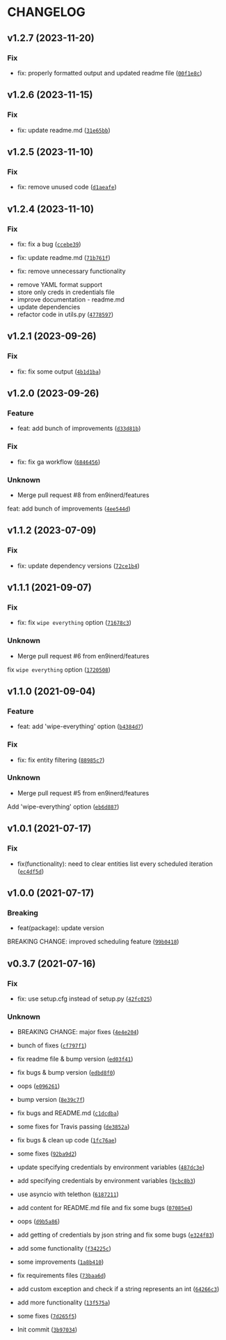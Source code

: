 # CHANGELOG



## v1.2.7 (2023-11-20)

### Fix

* fix: properly formatted output and updated readme file ([`00f1e8c`](https://github.com/en9inerd/tgeraser/commit/00f1e8caa41153ab5741887e61920a0a7e6a9b45))


## v1.2.6 (2023-11-15)

### Fix

* fix: update readme.md ([`31e65bb`](https://github.com/en9inerd/tgeraser/commit/31e65bbee1a4b07645fbb5f304e2ecb590b9861c))


## v1.2.5 (2023-11-10)

### Fix

* fix: remove unused code ([`d1aeafe`](https://github.com/en9inerd/tgeraser/commit/d1aeafee79b30c93ddbb5e26edfc002232c8443b))


## v1.2.4 (2023-11-10)

### Fix

* fix: fix a bug ([`ccebe39`](https://github.com/en9inerd/tgeraser/commit/ccebe391b5d2baebbb8642c2d133b47e4416b24f))

* fix: update readme.md ([`71b761f`](https://github.com/en9inerd/tgeraser/commit/71b761ffbe79db95bd0a2393e5a2214940157a35))

* fix: remove unnecessary functionality

- remove YAML format support
- store only creds in credentials file
- improve documentation - readme.md
- update dependencies
- refactor code in utils.py ([`4778597`](https://github.com/en9inerd/tgeraser/commit/47785971403ec2b816b45b33382509a85b5baa24))


## v1.2.1 (2023-09-26)

### Fix

* fix: fix some output ([`4b1d1ba`](https://github.com/en9inerd/tgeraser/commit/4b1d1ba90149c96fe0362c79a40c7108f99008a0))


## v1.2.0 (2023-09-26)

### Feature

* feat: add bunch of improvements ([`d33d81b`](https://github.com/en9inerd/tgeraser/commit/d33d81bc224aa63bb0f3b8840455407ef4164415))

### Fix

* fix: fix ga workflow ([`6846456`](https://github.com/en9inerd/tgeraser/commit/684645683ccd9dd68d1c7c789cd3914a725c0640))

### Unknown

* Merge pull request #8 from en9inerd/features

feat: add bunch of improvements ([`4ee544d`](https://github.com/en9inerd/tgeraser/commit/4ee544dcbea9f40cb5e0e7fe9fd0b947e0e94b8e))


## v1.1.2 (2023-07-09)

### Fix

* fix: update dependency versions ([`72ce1b4`](https://github.com/en9inerd/tgeraser/commit/72ce1b4cb11d7a99f7e73fc4439025b78ee5304a))


## v1.1.1 (2021-09-07)

### Fix

* fix: fix `wipe everything` option ([`71678c3`](https://github.com/en9inerd/tgeraser/commit/71678c3d5652e4eca69a75e1d66cc9065205a9bc))

### Unknown

* Merge pull request #6 from en9inerd/features

fix `wipe everything` option ([`1720508`](https://github.com/en9inerd/tgeraser/commit/1720508c4034a60c685e2ed124a3e99e1f7dbce8))


## v1.1.0 (2021-09-04)

### Feature

* feat: add &#39;wipe-everything&#39; option ([`b4384d7`](https://github.com/en9inerd/tgeraser/commit/b4384d71f88be60799fbffb94ed7047ae8030104))

### Fix

* fix: fix entity filtering ([`88985c7`](https://github.com/en9inerd/tgeraser/commit/88985c71b583d77ffeece80842e43b2cf0838ff6))

### Unknown

* Merge pull request #5 from en9inerd/features

Add &#39;wipe-everything&#39; option ([`eb6d887`](https://github.com/en9inerd/tgeraser/commit/eb6d8874a4e42157406dcee6ed25071e116bc704))


## v1.0.1 (2021-07-17)

### Fix

* fix(functionality): need to clear entities list every scheduled iteration ([`ec4df5d`](https://github.com/en9inerd/tgeraser/commit/ec4df5d1fe230e951ffdd729172a4ada723d94e0))


## v1.0.0 (2021-07-17)

### Breaking

* feat(package): update version

BREAKING CHANGE: improved scheduling feature ([`99b0418`](https://github.com/en9inerd/tgeraser/commit/99b04185f6edb3bd7216acf57a470cfe9044f55f))


## v0.3.7 (2021-07-16)

### Fix

* fix: use setup.cfg instead of setup.py ([`42fc025`](https://github.com/en9inerd/tgeraser/commit/42fc02516360d325d01ec6aef556f1ed4562eff7))

### Unknown

* BREAKING CHANGE: major fixes ([`4e4e204`](https://github.com/en9inerd/tgeraser/commit/4e4e204090e603a031e305e20e4133881bd62f9f))

* bunch of fixes ([`cf797f1`](https://github.com/en9inerd/tgeraser/commit/cf797f1d281a859141af9f190553eeda6c89247a))

* fix readme file &amp; bump version ([`ed03f41`](https://github.com/en9inerd/tgeraser/commit/ed03f41652d002cd9dbaefa7bfaf070d064e1820))

* fix bugs &amp; bump version ([`edbd8f0`](https://github.com/en9inerd/tgeraser/commit/edbd8f0ba79f5a7d5483f6bc1cae29ee065374c2))

* oops ([`e096261`](https://github.com/en9inerd/tgeraser/commit/e0962618d89c3b91cdbc21d82052145301dc9410))

* bump version ([`8e39c7f`](https://github.com/en9inerd/tgeraser/commit/8e39c7fa7f915d1f03b3d934fd5b452f84e5e6b9))

* fix bugs and README.md ([`c1dcdba`](https://github.com/en9inerd/tgeraser/commit/c1dcdbab5d85cb5792607500a467c6baf63b0bbf))

* some fixes for Travis passing ([`de3852a`](https://github.com/en9inerd/tgeraser/commit/de3852ae0c0145de38608376eaa073c7d552cc2d))

* fix bugs &amp; clean up code ([`1fc76ae`](https://github.com/en9inerd/tgeraser/commit/1fc76ae83bf9ac36383c9caa0ecf9088541fd2a8))

* some fixes ([`92ba9d2`](https://github.com/en9inerd/tgeraser/commit/92ba9d2bd9b1e56506dfd2bc7537e921f7bb3366))

* update specifying credentials by environment variables ([`487dc3e`](https://github.com/en9inerd/tgeraser/commit/487dc3eb441209df009de68abde3961d56f230e1))

* add specifying credentials by environment variables ([`9cbc8b3`](https://github.com/en9inerd/tgeraser/commit/9cbc8b3e9bdd2669a1e13af1ee48357a4c5417e5))

* use asyncio with telethon ([`6187211`](https://github.com/en9inerd/tgeraser/commit/6187211967fc02382a5f17d0cb2348e5d48edc1e))

* add content for README.md file and fix some bugs ([`07085e4`](https://github.com/en9inerd/tgeraser/commit/07085e4eac4e3069d0b4c6a6e7ee3efa5cf53ea9))

* oops ([`d9b5a86`](https://github.com/en9inerd/tgeraser/commit/d9b5a868679c35224bb55e0ddb1956c339f2cf48))

* add getting of credentials by json string and fix some bugs ([`e324f83`](https://github.com/en9inerd/tgeraser/commit/e324f839e2d1e1ae0a1da3400cc90cdcaf7f1cc8))

* add some functionality ([`f34225c`](https://github.com/en9inerd/tgeraser/commit/f34225c12c931ed2171cbd36140120afd76e8812))

* some improvements ([`1a8b410`](https://github.com/en9inerd/tgeraser/commit/1a8b41047a58cb51badc2ef1f68c1662be736586))

* fix requirements files ([`73baa6d`](https://github.com/en9inerd/tgeraser/commit/73baa6db6a433a5fb382b64eb80d0ce6a1b1ea7d))

* add custom exception and check if a string represents an int ([`64266c3`](https://github.com/en9inerd/tgeraser/commit/64266c31b42a6b1334c6be187a864bd18ac525c2))

* add more functionality ([`13f575a`](https://github.com/en9inerd/tgeraser/commit/13f575aae529a667848eb7a1b31534cf8cc0cb99))

* some fixes ([`7d265f5`](https://github.com/en9inerd/tgeraser/commit/7d265f5ea8d671c92ad238a4f3299c04f4fb104a))

* Init commit ([`3b97034`](https://github.com/en9inerd/tgeraser/commit/3b970344d7f4b7c179d99f5965d90f42a4994ae9))
